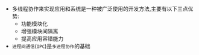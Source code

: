 - 多线程协作来实现应用和系统是一种被广泛使用的开发方法,主要有以下三点优势:
  - 功能模块化
  - 增强模块间隔离
  - 提高应用容错能力
- `进程间通信`(`IPC`)是`多进程协作`的基础